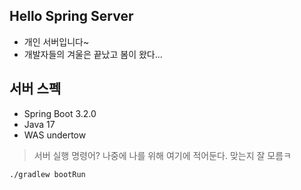 ## Hello Spring Server
- 개인 서버입니다~
- 개발자들의 겨울은 끝났고 봄이 왔다...

## 서버 스펙
- Spring Boot 3.2.0
- Java 17
- WAS undertow

> 서버 실행 명령어? 나중에 나를 위해 여기에 적어둔다. 맞는지 잘 모름ㅋ
```shell
./gradlew bootRun
```

